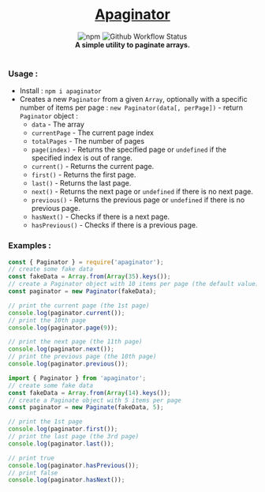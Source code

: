 <div align="center">
  <h1><a href="https://www.npmjs.com/package/apaginator">Apaginator</a></h1>
    <img src="https://img.shields.io/npm/v/apaginator?style=flat-square" alt="npm"/> <img src="https://img.shields.io/github/workflow/status/Mesteery/apaginator/Testing?style=flat-square" alt="Github Workflow Status"/>
  <br>
  <strong>A simple utility to paginate arrays.</strong>
</div>
<br>

### Usage :

- Install : `npm i apaginator`
- Creates a new `Paginator` from a given `Array`,
  optionally with a specific number of items per page : `new Paginator(data[, perPage])` - return `Paginator` object :
  - `data` - The array
  - `currentPage` - The current page index
  - `totalPages` - The number of pages
  - `page(index)` - Returns the specified page or `undefined` if the specified index is out of range.
  - `current()` - Returns the current page.
  - `first()` - Returns the first page.
  - `last()` - Returns the last page.
  - `next()` - Returns the next page or `undefined` if there is no next page.
  - `previous()` - Returns the previous page or `undefined` if there is no previous page.
  - `hasNext()` - Checks if there is a next page.
  - `hasPrevious()` - Checks if there is a previous page.

### Examples :

```js
const { Paginator } = require('apaginator');
// create some fake data
const fakeData = Array.from(Array(35).keys());
// create a Paginator object with 10 items per page (the default value)
const paginator = new Paginator(fakeData);

// print the current page (the 1st page)
console.log(paginator.current());
// print the 10th page
console.log(paginator.page(9));

// print the next page (the 11th page)
console.log(paginator.next());
// print the previous page (the 10th page)
console.log(paginator.previous());
```

```ts
import { Paginator } from 'apaginator';
// create some fake data
const fakeData = Array.from(Array(14).keys());
// create a Paginate object with 5 items per page
const paginator = new Paginate(fakeData, 5);

// print the 1st page
console.log(paginator.first());
// print the last page (the 3rd page)
console.log(paginator.last());

// print true
console.log(paginator.hasPrevious());
// print false
console.log(paginator.hasNext());
```
